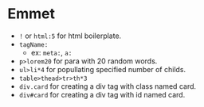 # Emmet
- `!` or `html:5` for html boilerplate.
- `tagName:`
    - ex: `meta:`, `a:`
- `p>lorem20` for para with 20 random words.
- `ul>li*4` for popullating specified number of childs.
- `table>thead>tr>th*3`
- `div.card` for creating a div tag with class named card.
- `div#card` for creating a div tag with id named card.